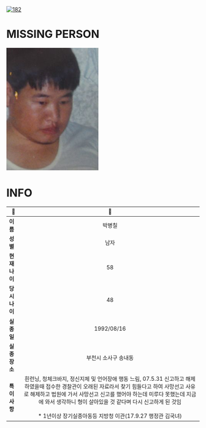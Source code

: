 [![182](https://img.shields.io/badge/%EC%8B%A4%EC%A2%85%EC%8B%A0%EA%B3%A0%EB%8A%94%20%EA%B5%AD%EB%B2%88%EC%97%86%EC%9D%B4-182-blue)](http://safe182.go.kr/index.do)

# MISSING PERSON

<img src="./missing_person.jpg">

# INFO

|🔑|💎|
|--|:--:|
|**이름**|박병칠|
|**성별**|남자|
|**현재 나이**|58|
|**당시 나이**|48|
|**실종일**|1992/08/16|
|**실종 장소**|부천시 소사구 송내동 |
|**특이사항**|흰런닝, 청체크바지, 정신지체 및 언어장애 행동 느림, 07.5.31 신고하고 해제하였을때 접수한 경찰관이 오래된 자료라서 찾기 힘들다고 하여 사망선고 사유로 해제하고 법원에 가서 사망선고 신고를 했어야 하는데 미루다 못했는데 지금에 와서 생각하니 형이 살아있을 것 같다며 다시 신고하게 된 것임</br></br>* 1년이상 장기실종아동등 지방청 이관(17.9.27 행정관 김국녀)|
